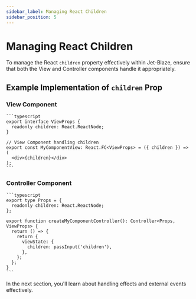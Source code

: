 ```yaml
---
sidebar_label: Managing React Children
sidebar_position: 5
---
```

# Managing React Children

To manage the React `children` property effectively within Jet-Blaze, ensure that both the View and Controller components handle it appropriately.

## Example Implementation of `children` Prop

### View Component

    ```typescript
    export interface ViewProps {
      readonly children: React.ReactNode;
    }

    // View Component handling children
    export const MyComponentView: React.FC<ViewProps> = ({ children }) => (
      <div>{children}</div>
    );
    ```

### Controller Component

    ```typescript
    export type Props = {
      readonly children: React.ReactNode;
    };

    export function createMyComponentController(): Controller<Props, ViewProps> {
      return () => {
        return {
          viewState: {
            children: passInput('children'),
          },
        };
      };
    }
    ```
In the next section, you'll learn about handling effects and external events effectively.